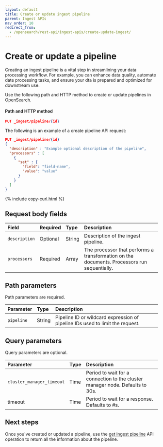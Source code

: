 ```yaml
---
layout: default
title: Create or update ingest pipeline
parent: Ingest APIs
nav_order: 10
redirect_from:
  - /opensearch/rest-api/ingest-apis/create-update-ingest/
---
```


# Create or update a pipeline

Creating an ingest pipeline is a vital step in streamlining your data processing workflow. For example, you can enhance data quality, automate date processing tasks, and ensure your dta is prepared and optimized for downstream use. 

Use the following path and HTTP method to create or update pipelines in OpenSearch.

#### Path and HTTP method
```json
PUT _ingest/pipeline/{id}
```

The following is an example of a create pipeline API request: 

```json
PUT _ingest/pipeline/{id}
{
  "description" : "Example optional description of the pipeline",
  "processors" : [ 
    {
      "set" : {
        "field": "field-name",
        "value": "value"
      }
    }
  ]
}
```
{% include copy-curl.html %}

## Request body fields

Field | Required | Type | Description
:--- | :--- | :--- | :---
`description` | Optional | String | Description of the ingest pipeline. 
`processors` | Required | Array | The processor that performs a transformation on the documents. Processors run sequentially. 

## Path parameters

Path parameters are required.

Parameter | Type | Description
:--- | :--- | :---
`pipeline` | String | Pipeline ID or wildcard expression of pipeline IDs used to limit the request. 

## Query parameters

Query parameters are optional.

Parameter | Type | Description
:--- | :--- | :---
`cluster_manager_timeout` | Time | Period to wait for a connection to the cluster manager node. Defaults to 30s.
timeout | Time | Period to wait for a response. Defaults to #s. 

## Next steps

Once you've created or updated a pipeline, use the [get ingest pipeline]({{site.url}}{{site.baseurl}}//api-reference/ingest-apis/get-ingest/) API operation to return all the information about the pipeline.
